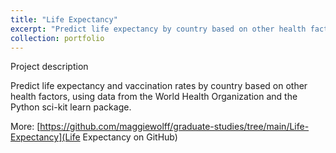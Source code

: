 ```yaml
---
title: "Life Expectancy"
excerpt: "Predict life expectancy by country based on other health factors, using the Python sci-kit learn package."
collection: portfolio
---
```


Project description 

Predict life expectancy and vaccination rates by country based on other health factors, using data from the World Health Organization and the Python sci-kit learn package.

More: [https://github.com/maggiewolff/graduate-studies/tree/main/Life-Expectancy](Life Expectancy on GitHub)
